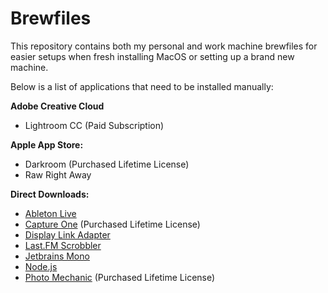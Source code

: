 # Brewfiles
This repository contains both my personal and work machine brewfiles for easier setups when fresh installing MacOS or setting up a brand new machine.

Below is a list of applications that need to be installed manually:

**Adobe Creative Cloud**
- Lightroom CC (Paid Subscription)

**Apple App Store:**
- Darkroom (Purchased Lifetime License)
- Raw Right Away 

**Direct Downloads:**
- [Ableton Live](https://www.ableton.com/en/products/live-lite/)
- [Capture One](https://www.captureone.com/en) (Purchased Lifetime License)
- [Display Link Adapter](https://www.synaptics.com/products/displaylink-graphics/downloads/macos) 
- [Last.FM Scrobbler](https://www.last.fm/about/trackmymusic)
- [Jetbrains Mono](https://www.jetbrains.com/lp/mono/)
- [Node.js](https://nodejs.org/en/)
- [Photo Mechanic](https://home.camerabits.com/) (Purchased Lifetime License)
